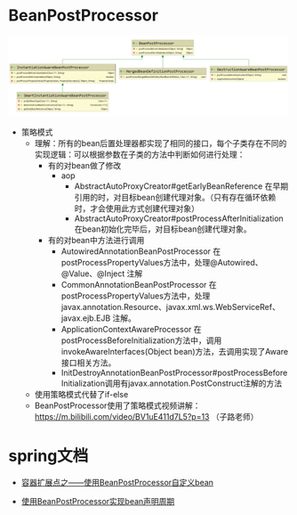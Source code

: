 # BeanPostProcessor

![image-20210328223615302](images/image-20210328223615302.png)

- 策略模式
  - 理解：所有的bean后置处理器都实现了相同的接口，每个子类存在不同的实现逻辑：可以根据参数在子类的方法中判断如何进行处理：
    - 有的对bean做了修改
      - aop
        - AbstractAutoProxyCreator#getEarlyBeanReference 在早期引用的时，对目标bean创建代理对象。（只有存在循环依赖时，才会使用此方式创建代理对象）
        - AbstractAutoProxyCreator#postProcessAfterInitialization 在bean初始化完毕后，对目标bean创建代理对象。
    - 有的对bean中方法进行调用
      - AutowiredAnnotationBeanPostProcessor 在postProcessPropertyValues方法中，处理@Autowired、@Value、@Inject 注解
      - CommonAnnotationBeanPostProcessor 在postProcessPropertyValues方法中，处理javax.annotation.Resource、javax.xml.ws.WebServiceRef、javax.ejb.EJB 注解。
      - ApplicationContextAwareProcessor 在postProcessBeforeInitialization方法中，调用invokeAwareInterfaces(Object bean)方法，去调用实现了Aware接口相关方法。
      - InitDestroyAnnotationBeanPostProcessor#postProcessBeforeInitialization调用有javax.annotation.PostConstruct注解的方法
  - 使用策略模式代替了if-else
  - BeanPostProcessor使用了策略模式视频讲解：https://m.bilibili.com/video/BV1uE411d7L5?p=13 （子路老师）







# spring文档

- [容器扩展点之——使用BeanPostProcessor自定义bean](https://docs.spring.io/spring-framework/docs/current/reference/html/core.html#beans-factory-extension-bpp)

- [使用BeanPostProcessor实现bean声明周期](https://docs.spring.io/spring-framework/docs/current/reference/html/core.html#beans-factory-lifecycle)